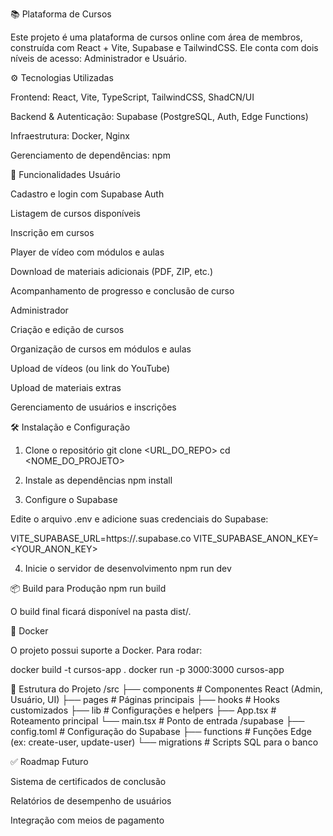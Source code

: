 📚 Plataforma de Cursos

Este projeto é uma plataforma de cursos online com área de membros, construída com React + Vite, Supabase e TailwindCSS.
Ele conta com dois níveis de acesso: Administrador e Usuário.

⚙️ Tecnologias Utilizadas

Frontend: React, Vite, TypeScript, TailwindCSS, ShadCN/UI

Backend & Autenticação: Supabase (PostgreSQL, Auth, Edge Functions)

Infraestrutura: Docker, Nginx

Gerenciamento de dependências: npm

🚀 Funcionalidades
Usuário

Cadastro e login com Supabase Auth

Listagem de cursos disponíveis

Inscrição em cursos

Player de vídeo com módulos e aulas

Download de materiais adicionais (PDF, ZIP, etc.)

Acompanhamento de progresso e conclusão de curso

Administrador

Criação e edição de cursos

Organização de cursos em módulos e aulas

Upload de vídeos (ou link do YouTube)

Upload de materiais extras

Gerenciamento de usuários e inscrições

🛠️ Instalação e Configuração
1. Clone o repositório
git clone <URL_DO_REPO>
cd <NOME_DO_PROJETO>

2. Instale as dependências
npm install

3. Configure o Supabase

Edite o arquivo .env e adicione suas credenciais do Supabase:

VITE_SUPABASE_URL=https://<PROJECT>.supabase.co
VITE_SUPABASE_ANON_KEY=<YOUR_ANON_KEY>

4. Inicie o servidor de desenvolvimento
npm run dev

📦 Build para Produção
npm run build


O build final ficará disponível na pasta dist/.

🐳 Docker

O projeto possui suporte a Docker. Para rodar:

docker build -t cursos-app .
docker run -p 3000:3000 cursos-app

📂 Estrutura do Projeto
/src
 ├── components       # Componentes React (Admin, Usuário, UI)
 ├── pages            # Páginas principais
 ├── hooks            # Hooks customizados
 ├── lib              # Configurações e helpers
 ├── App.tsx          # Roteamento principal
 └── main.tsx         # Ponto de entrada
/supabase
 ├── config.toml      # Configuração do Supabase
 ├── functions        # Funções Edge (ex: create-user, update-user)
 └── migrations       # Scripts SQL para o banco

✅ Roadmap Futuro

Sistema de certificados de conclusão

Relatórios de desempenho de usuários

Integração com meios de pagamento